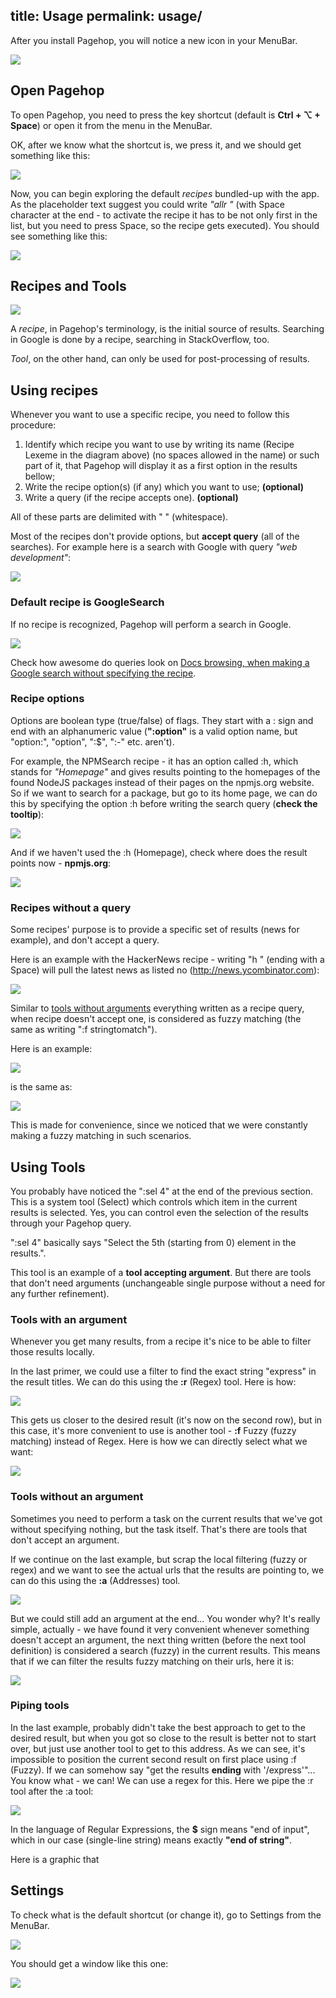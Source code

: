 title: Usage
permalink: usage/
---
After you install Pagehop, you will notice a new icon in your MenuBar.

![](/usage-resources/menu-bar-icon.png)

## Open Pagehop

To open Pagehop, you need to press the key shortcut (default is **Ctrl + ⌥ + Space**) or open it from the menu in the MenuBar.

OK, after we know what the shortcut is, we press it, and we should get something like this:

![](/usage-resources/pagehop.png)

Now, you can begin exploring the default *recipes* bundled-up with the app. As the placeholder text suggest you could write *"allr "* (with Space character at the end - to activate the recipe it has to be not only first in the list, but you need to press Space, so the recipe gets executed). You should see something like this:

![](/usage-resources/all-recipes.png)

## Recipes and Tools

![](/common-resources/pagehop-query-syntax.png)

A *recipe*, in Pagehop's terminology, is the initial source of results. Searching in Google is done by a recipe, searching in StackOverflow, too.

*Tool*, on the other hand, can only be used for post-processing of results.

## Using recipes

Whenever you want to use a specific recipe, you need to follow this procedure:
1. Identify which recipe you want to use by writing its name (Recipe Lexeme in the diagram above) (no spaces allowed in the name) or such part of it, that Pagehop will display it as a first option in the results bellow;
2. Write the recipe option(s) (if any) which you want to use; **(optional)**
3. Write a query (if the recipe accepts one). **(optional)**

All of these parts are delimited with " " (whitespace).

Most of the recipes don't provide options, but **accept query** (all of the searches). For example here is a search with Google with query *"web development"*:

![](/usage-resources/google-search.png)

### Default recipe is GoogleSearch

If no recipe is recognized, Pagehop will perform a search in Google.

![](/usage-resources/default-recipe.png)

Check how awesome do queries look on [Docs browsing, when making a Google search without specifying the recipe](/docs-browsing/#Navigating_through_static_websites).

### Recipe options

Options are boolean type (true/false) of flags. They start with a : sign and end with an alphanumeric value (**":option"** is a valid option name, but "option:", "option", ":$", ":-" etc. aren't).

For example, the NPMSearch recipe - it has an option called :h, which stands for *"Homepage"* and gives results pointing to the homepages of the found NodeJS packages instead of their pages on the npmjs.org website. So if we want to search for a package, but go to its home page, we can do this by specifying the option :h before writing the search query (**check the tooltip**):

![](/usage-resources/npm-search-option.png)

And if we haven't used the :h (Homepage), check where does the result points now - **npmjs.org**:

![](/usage-resources/npm-search.png)

### Recipes without a query

Some recipes' purpose is to provide a specific set of results (news for example), and don't accept a query.

Here is an example with the HackerNews recipe - writing "h " (ending with a Space) will pull the latest news as listed no (http://news.ycombinator.com):

![](/usage-resources/hacker-news.png)

Similar to [tools without arguments](#Tools_without_an_argument) everything written as a recipe query, when recipe doesn't accept one, is considered as fuzzy matching (the same as writing ":f stringtomatch").

Here is an example:

![](/usage-resources/recipe-without-query.png)

is the same as:

![](/usage-resources/recipe-without-query-and-fuzzy.png)

This is made for convenience, since we noticed that we were constantly making a fuzzy matching in such scenarios. 

## Using Tools

You probably have noticed the ":sel 4" at the end of the previous section. This is a system tool (Select) which controls which item in the current results is selected. Yes, you can control even the selection of the results through your Pagehop query.

":sel 4" basically says "Select the 5th (starting from 0) element in the results.".

This tool is an example of a **tool accepting argument**. But there are tools that don't need arguments (unchangeable single purpose without a need for any further refinement).

### Tools with an argument

Whenever you get many results, from a recipe it's nice to be able to filter those results locally.

In the last primer, we could use a filter to find the exact string "express" in the result titles. We can do this using the **:r** (Regex) tool. Here is how:

![](/usage-resources/regex.png)

This gets us closer to the desired result (it's now on the second row), but in this case, it's more convenient to use is another tool - **:f** Fuzzy (fuzzy matching) instead of Regex. Here is how we can directly select what we want:

![](/usage-resources/fuzzy.png)

### Tools without an argument

Sometimes you need to perform a task on the current results that we've got without specifying nothing, but the task itself. That's there are tools that don't accept an argument.

If we continue on the last example, but scrap the local filtering (fuzzy or regex) and we want to see the actual urls that the results are pointing to, we can do this using the **:a** (Addresses) tool.

![](/usage-resources/addresses.png)

But we could still add an argument at the end... You wonder why? It's really simple, actually - we have found it very convenient whenever something doesn't accept an argument, the next thing written (before the next tool definition) is considered a search (fuzzy) in the current results. This means that if we can filter the results fuzzy matching on their urls, here it is:

![](/usage-resources/addresses-with-fuzzy.png)

### Piping tools

In the last example, probably didn't take the best approach to get to the desired result, but when you got so close to the result is better not to start over, but just use another tool to get to this address. As we can see, it's impossible to position the current second result on first place using :f (Fuzzy). If we can somehow say "get the results **ending** with '/express'"... You know what - we can! We can use a regex for this. Here we pipe the :r tool after the :a tool:

![](/usage-resources/piping.png)

In the language of Regular Expressions, the **$** sign means "end of input", which in our case (single-line string) means exactly **"end of string"**.

Here is a graphic that 

## Settings

To check what is the default shortcut (or change it), go to Settings from the MenuBar.

![](/usage-resources/menu-settings.png)

You should get a window like this one:

![](/usage-resources/settings-window.png)